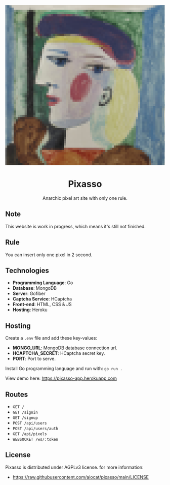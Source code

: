 <!--
 Copyright (C) 2022 aiocat
 
 This program is free software: you can redistribute it and/or modify
 it under the terms of the GNU Affero General Public License as
 published by the Free Software Foundation, either version 3 of the
 License, or (at your option) any later version.
 
 This program is distributed in the hope that it will be useful,
 but WITHOUT ANY WARRANTY; without even the implied warranty of
 MERCHANTABILITY or FITNESS FOR A PARTICULAR PURPOSE.  See the
 GNU Affero General Public License for more details.
 
 You should have received a copy of the GNU Affero General Public License
 along with this program.  If not, see <http://www.gnu.org/licenses/>.
-->

<div align="center">

![Logo](/static/img/pixasso.png)
# Pixasso
Anarchic pixel art site with only one rule.

</div>

## Note
This website is work in progress, which means it's still not finished.

## Rule
You can insert only one pixel in 2 second.

## Technologies

- **Programming Language**: Go
- **Database**: MongoDB
- **Server**: Gofiber
- **Captcha Service**: HCaptcha
- **Front-end**: HTML, CSS & JS
- **Hosting**: Heroku

## Hosting

Create a `.env` file and add these key-values:

- **MONGO_URL**: MongoDB database connection url.
- **HCAPTCHA_SECRET**: HCaptcha secret key.
- **PORT**: Port to serve.

Install Go programming language and run with: `go run .`

View demo here: https://pixasso-app.herokuapp.com

## Routes

- `GET /`
- `GET /signin`
- `GET /signup`
- `POST /api/users`
- `POST /api/users/auth`
- `GET /api/pixels`
- `WEBSOCKET /ws/:token`

## License
Pixasso is distributed under AGPLv3 license. for more information:

- https://raw.githubusercontent.com/aiocat/pixasso/main/LICENSE